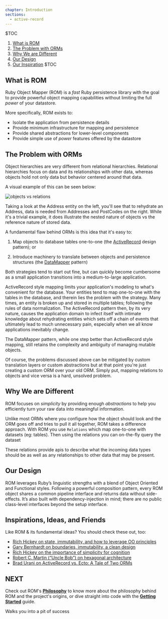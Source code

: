 ```yaml
---
chapter: Introduction
sections:
  - active-record
---
```


$TOC
  1. [What is ROM](#what-is-rom)
  2. [The Problem with ORMs](#the-problem-with-orms)
  3. [Why We are Different](#why-we-are-different)
  4. [Our Design](#our-design)
  5. [Our Inspiration](#inspirations-ideas-and-friends)
$TOC

## What is ROM

Ruby Object Mapper (ROM) is a *fast* Ruby persistence library with the goal to
provide powerful object mapping capabilities without limiting the full *power* of
your datastore.

More specifically, ROM exists to:

* Isolate the application from persistence details
* Provide minimum infrastructure for mapping and persistence
* Provide shared abstractions for lower-level components
* Provide simple use of *power* features offered by the datastore


## The Problem with ORMs

Object hierarchies are very different from relational hierarchies. 
Relational hierarchies focus on data and its relationships with other data,
whereas objects hold not only data but behavior centered around that data.

A visual example of this can be seen below:

![objects vs relations](images/objects-vs-relations.jpg)

Taking a look at the Address entity on the left, you'll see that to
rehydrate an Address, data is needed from Addresses and PostCodes on the right.
While it's a trivial example, it does illustrate the nested nature of objects
vs the reference nature of stored data.

A fundamental flaw behind ORMs is this idea that it's easy to:

1. Map objects to database tables one-to-one (the
   [ActiveRecord](https://en.wikipedia.org/wiki/Active_record_pattern) design
   pattern); or
  
2. Introduce machinery to translate between objects and persistence
   structures (the
   [DataMapper](https://en.wikipedia.org/wiki/Data_mapper_pattern) pattern)

Both strategies tend to start out fine, but can quickly become cumbersome as a
small application transitions into a medium-to-large application.

ActiveRecord style mapping limits your application's modeling to what's
convenient for the database. Your entities tend to map one-to-one with the
tables in the database, and therein lies the problem with the strategy. Many
times, an entity is broken up and stored in multiple tables; following the rules
of data normalization. The ActiveRecord pattern then, by its very nature, causes
the application domain to infect itself with intimate knowledge about
rehydrating entities which sets off a chain of events that ultimately lead to
much unnecessary pain, especially when we all know applications
inevitably change.

The DataMapper pattern, while one step better than ActiveRecord style mapping,
still retains the complexity and ambiguity of managing mutable objects.

Of course, the problems discussed above can be mitigated by custom translation
layers or custom abstractions but at that point you're just creating a custom
ORM over your old ORM. Simply put, mapping relations to objects and vice versa
is a hard, unsolved problem.


## Why We are Different

ROM focuses on *simplicity* by providing enough *abstractions* to help you
efficiently turn your raw data into meaningful information.

Unlike most ORMs where you configure how the object should look and the ORM
goes off and tries to pull it all together, ROM takes a difference approach.
With ROM you use `Relations` which map one-to-one with datasets (eg: tables). 
Then using the relations you can on-the-fly query the dataset

These
relations provide apis to describe what the incoming data types should be as well
as any relationships to other data that may be present. 


## Our Design

ROM leverages Ruby’s linguistic strengths with a blend of Object Oriented and
Functional styles. Following a powerful composition pattern, every ROM object
shares a common pipeline interface and returns data without side-effects. It’s
also built with dependency-injection in mind; there are no public class-level
interfaces beyond the setup interface.


## Inspirations, Ideas, and Friends

Like ROM & its fundamental ideas? You should check these out, too:

* [Rich Hickey on state, immutability, and how to leverage OO principles](http://www.infoq.com/presentations/Are-We-There-Yet-Rich-Hickey)
* [Gary Bernhardt on boundaries, immutability, a clean design](https://www.youtube.com/watch?v=yTkzNHF6rMs)
* [Rich Hickey on the importance of simplicity for cognition](https://www.youtube.com/watch?v=rI8tNMsozo0)
* [Robert C. Martin (“Uncle Bob”) on hexagonal architecture](https://www.youtube.com/watch?v=WpkDN78P884)
* [Brad Urani on ActiveRecord vs. Ecto: A Tale of Two ORMs](http://confreaks.tv/videos/railsconf2016-activerecord-vs-ecto-a-tale-of-two-orms)


<!-- ## Criticisms 

Should collect a number of criticisms lobbed against ROM and attempt to answer
them here. Left for future changes. -->


## NEXT

Check out ROM's [**Philosophy**](/%{version}/learn/introduction/philosophy) to know more
about the philosophy behind ROM and the project's origins, or dive straight into
code with the [**Getting Started**](/%{version}/learn/getting-started) guide.


<!--- RANDOM NOTES BELOW   ------>

Walks you into a pit of success

